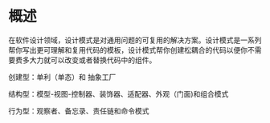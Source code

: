 # 概述
在软件设计领域，设计模式是对通用问题的可复用的解决方案。设计模式是一系列帮你写出更可理解和复用代码的模板，设计模式帮你创建松耦合的代码以便你不需要费多大力就可以改变或者替换代码中的组件。

创建型：单利（单态）和 抽象工厂

结构型：模型-视图-控制器、装饰器、适配器、外观（门面)和组合模式

行为型：观察者、备忘录、责任链和命令模式
